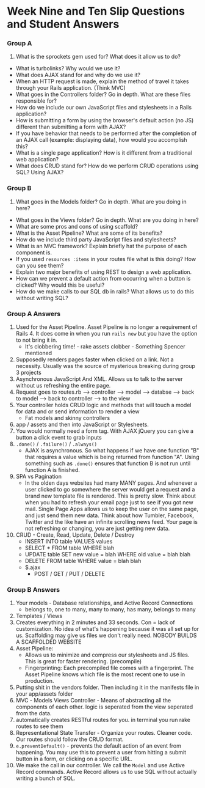 # Week Nine and Ten Slip Questions and Student Answers

### Group A

1. What is the sprockets gem used for? What does it allow us to do?  
* What is turbolinks? Why would we use it? 
* What does AJAX stand for and why do we use it? 
* When an HTTP request is made, explain the method of travel it takes through your Rails application. (Think MVC)
* What goes in the Controllers folder? Go in depth. What are these files responsible for?
* How do we include our own JavaScript files and stylesheets in a Rails application? 
* How is submitting a form by using the browser's default action (no JS) different than submitting a form with AJAX?
* If you have behavior that needs to be performed after the completion of an AJAX call (example: displaying data), how would you accomplish this? 
* What is a single page application? How is it different from a traditional web application?
* What does CRUD stand for? How do we perform CRUD operations using SQL? Using AJAX?

### Group B 

1. What goes in the Models folder? Go in depth. What are you doing in here?
* What goes in the Views folder? Go in depth. What are you doing in here?
* What are some pros and cons of using scaffold?
* What is the Asset Pipeline? What are some of its benefits?
* How do we include third party JavaScript files and stylesheets?
* What is an MVC framework? Explain briefly hat the purpose of each component is.
* If you used `resources :items` in your routes file what is this doing? How can you see them?
* Explain two major benefits of using REST to design a web application.
* How can we prevent a default action from occurring when a button is clicked? Why would this be useful?
* How do we make calls to our SQL db in rails? What allows us to do this without writing SQL?

### Group A Answers

1. Used for the Asset Pipeline. Asset Pipeline is no longer a requirement of Rails 4. It does come in when you run `rails new` but you have the option to not bring it in.
	* It's clobbering time! - rake assets clobber - Something Spencer mentioned
2. Supposedly renders pages faster when clicked on a link. Not a necessity. Usually was the source of mysterious breaking during group 3 projects
3. Asynchronous JavaScript And XML. Allows us to talk to the server without us refreshing the entire page. 
4. Request goes to routes.rb --> controller --> model --> databse --> back to model --> back to controller --> to the view
5. Your controller holds CRUD logic and methods that will touch a model for data and or send information to render a view
	* Fat models and skinny controllers 
6. app / assets and then into JavaScript or Stylesheets. 
7. You would normally need a form tag. With AJAX jQuery you can give a button a click event to grab inputs 
8. `.done()` / `.failure()` / `.always()`
	* AJAX is asynchronous. So what happens if we have one function "B" that requires a value which is being returned from function "A". Using something such as `.done()` ensures that function B is not run until function A is finished. 
9.  SPA vs Pagination
	* In the olden days websites had many MANY pages. And whenever a user clicked to go somewhere the server would get a request and a brand new template file is rendered. This is pretty slow. Think about when you had to refresh your email page just to see if you got new mail. Single Page Apps allows us to keep the user on the same page, and just send them new data. Think about how Tumbler, Facebook, Twitter and the like have an infinite scrolling news feed. Your page is not refreshing or changing, you are just getting new data.   
10. CRUD - Create, Read, Update, Delete / Destroy
	* INSERT INTO table VALUES values
	* SELECT * FROM table WHERE blah
	* UPDATE table SET new value = blah WHERE old value = blah blah
	* DELETE FROM table WHERE value = blah blah
	* $.ajax 
		* POST  / GET / PUT / DELETE 
		
### Group B Answers

1. Your models - Database relationships, and Active Record Connections 
	* belongs to, one to many, many to many, has many, belongs to many
2. Templates / Views 
3. Creates everything in 2 minutes and 33 seconds. Con = lack of customization. No idea of what's happening because it was all set up for us. Scaffolding may give us files we don't really need. NOBODY BUILDS A SCAFFOLDED WEBSITE
4. Asset Pipeline:
	* Allows us to minimize and compress our stylesheets and JS files. This is great for faster rendering. (precompile)
	* Fingerprinting: Each precompiled file comes with a fingerprint. The Asset Pipeline knows which file is the most recent one to use in production. 
5. Putting shit in the vendors folder. Then including it in the manifests file in your app/assets folder
6. MVC - Models Views Controller - Means of abstracting all the components of each other. logic is seperated from the view seperated from the data. 
7. automatically creates RESTful routes for you. in terminal you run rake routes to see them
8. Representational State Transfer - Organize your routes. Cleaner code. Our routes should follow the CRUD format. 
9. `e.preventDefault()` - prevents the default action of an event from happening. You may use this to prevent a user from hitting a submit button in a form, or clicking on a specific URL. 
10. We make the call in our controller. We call the `Model` and use Active Record commands. Active Record allows us to use SQL without actually writing a bunch of SQL. 

	 